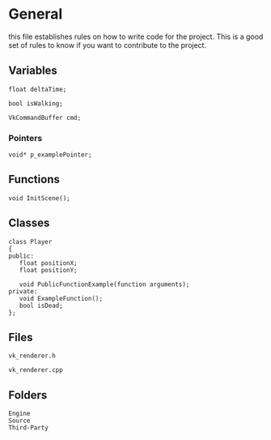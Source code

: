 # General 
this file establishes rules on how to write code for the project. This is a good set of rules to know if you want to contribute to the project. 

## Variables
```
float deltaTime;

bool isWalking;

VkCommandBuffer cmd; 
```
### Pointers
```
void* p_examplePointer;
```

## Functions 
```
void InitScene();
```

## Classes
```
class Player 
{
public:
   float positionX;
   float positionY;

   void PublicFunctionExample(function arguments);
private:
   void ExampleFunction();
   bool isDead;
};
```
## Files
```
vk_renderer.h 

vk_renderer.cpp
```

## Folders
```
Engine
Source 
Third-Party
```

